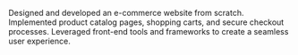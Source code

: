 Designed and developed an e-commerce website from scratch.
Implemented product catalog pages, shopping carts, and secure checkout processes.
Leveraged front-end tools and frameworks to create a seamless user experience.
